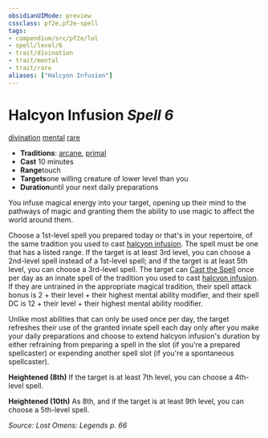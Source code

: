```yaml
---
obsidianUIMode: preview
cssclass: pf2e,pf2e-spell
tags:
- compendium/src/pf2e/lol
- spell/level/6
- trait/divination
- trait/mental
- trait/rare
aliases: ["Halcyon Infusion"]
---
```

# Halcyon Infusion *Spell 6*   
[divination](rules/traits/divination.md)  [mental](rules/traits/mental.md)  [rare](rules/traits/rare.md)  

- **Traditions**: [arcane](rules/traits/arcane.md), [primal](rules/traits/primal.md)
- **Cast** 10 minutes 
- **Range**touch
- **Targets**one willing creature of lower level than you
- **Duration**until your next daily preparations

You infuse magical energy into your target, opening up their mind to the pathways of magic and granting them the ability to use magic to affect the world around them.

Choose a 1st-level spell you prepared today or that's in your repertoire, of the same tradition you used to cast [halcyon infusion](compendium/spells/halcyon-infusion-lol.md). The spell must be one that has a listed range. If the target is at least 3rd level, you can choose a 2nd-level spell instead of a 1st-level spell; and if the target is at least 5th level, you can choose a 3rd-level spell. The target can [Cast the Spell](rules/actions/cast-a-spell.md) once per day as an innate spell of the tradition you used to cast [halcyon infusion](compendium/spells/halcyon-infusion-lol.md). If they are untrained in the appropriate magical tradition, their spell attack bonus is 2 + their level + their highest mental ability modifier, and their spell DC is 12 + their level + their highest mental ability modifier.

Unlike most abilities that can only be used once per day, the target refreshes their use of the granted innate spell each day only after you make your daily preparations and choose to extend halcyon infusion's duration by either refraining from preparing a spell in the slot (if you're a prepared spellcaster) or expending another spell slot (if you're a spontaneous spellcaster).

**Heightened (8th)** If the target is at least 7th level, you can choose a 4th-level spell.

**Heightened (10th)** As 8th, and if the target is at least 9th level, you can choose a 5th-level spell.

*Source: Lost Omens: Legends p. 66*